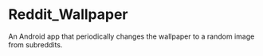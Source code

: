 Reddit_Wallpaper
================

An Android app that periodically changes the wallpaper to a random image from subreddits.
